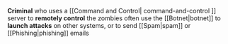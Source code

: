 **Criminal** who uses a [[Command and Control| command-and-control ]] server to **remotely control** the zombies often use the [[Botnet|botnet]] to **launch attacks** on other systems, or to send [[Spam|spam]] or [[Phishing|phishing]] emails